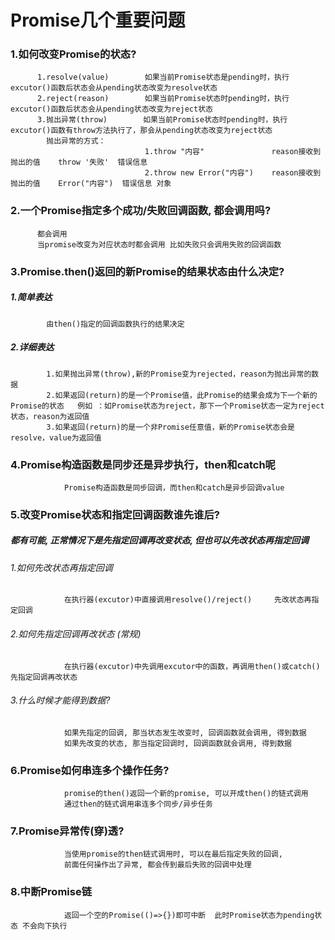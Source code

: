 # Promise几个重要问题
### 1.如何改变Promise的状态?
```
      1.resolve(value)        如果当前Promise状态是pending时，执行excutor()函数后状态会从pending状态改变为resolve状态
      2.reject(reason)        如果当前Promise状态时pending时，执行excutor()函数后状态会从pending状态改变为reject状态
      3.抛出异常(throw)        如果当前Promise状态时pending时，执行excutor()函数有throw方法执行了，那会从pending状态改变为reject状态         
        抛出异常的方式：
                              1.throw "内容"               reason接收到抛出的值    throw '失败'  错误信息
                              2.throw new Error("内容")    reason接收到抛出的值    Error("内容")  错误信息 对象
```
### 2.一个Promise指定多个成功/失败回调函数, 都会调用吗?
```
      都会调用
      当promise改变为对应状态时都会调用 比如失败只会调用失败的回调函数
```
### 3.Promise.then()返回的新Promise的结果状态由什么决定?
##### 1.简单表达
```
        由then()指定的回调函数执行的结果决定
```
##### 2.详细表达
```
        1.如果抛出异常(throw),新的Promise变为rejected，reason为抛出异常的数据
        2.如果返回(return)的是一个Promise值，此Promise的结果会成为下一个新的Promise的状态   例如 ：如Promise状态为reject，那下一个Promise状态一定为reject状态，reason为返回值
        3.如果返回(return)的是一个非Promise任意值，新的Promise状态会是resolve，value为返回值
```
### 4.Promise构造函数是同步还是异步执行，then和catch呢
```
            Promise构造函数是同步回调，而then和catch是异步回调value
```
### 5.改变Promise状态和指定回调函数谁先谁后?

#####      都有可能, 正常情况下是先指定回调再改变状态, 但也可以先改状态再指定回调

###### 1.如何先改状态再指定回调
```
            在执行器(excutor)中直接调用resolve()/reject()     先改状态再指定回调
```
###### 2.如何先指定回调再改状态  (常规)
```
            在执行器(excutor)中先调用excutor中的函数，再调用then()或catch()          先指定回调再改状态
```
###### 3.什么时候才能得到数据?
```
            如果先指定的回调, 那当状态发生改变时, 回调函数就会调用, 得到数据
            如果先改变的状态, 那当指定回调时, 回调函数就会调用, 得到数据

```
### 6.Promise如何串连多个操作任务?
```
            promise的then()返回一个新的promise, 可以开成then()的链式调用
            通过then的链式调用串连多个同步/异步任务
```
### 7.Promise异常传(穿)透?
```
            当使用promise的then链式调用时, 可以在最后指定失败的回调,
            前面任何操作出了异常, 都会传到最后失败的回调中处理
```
### 8.中断Promise链
```
            返回一个空的Promise(()=>{})即可中断  此时Promise状态为pending状态 不会向下执行
```
